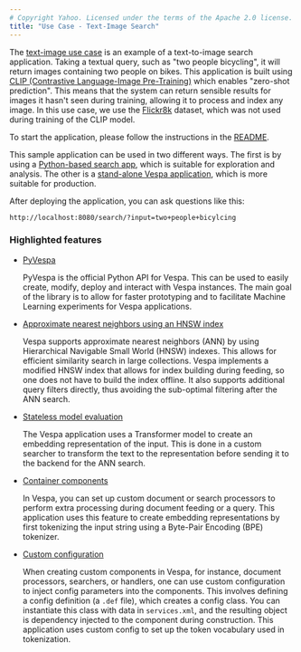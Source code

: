 ```yaml
---
# Copyright Yahoo. Licensed under the terms of the Apache 2.0 license. See LICENSE in the project root.
title: "Use Case - Text-Image Search"
---
```


The [text-image use
case](https://github.com/vespa-engine/sample-apps/tree/master/text-image-search/) is an example
of a text-to-image search application. Taking a textual query, such as "two
people bicycling", it will return images containing two people on bikes. This
application is built using [CLIP (Contrastive Language-Image
Pre-Training)](https://github.com/openai/CLIP) which enables "zero-shot prediction".
This means that the system can return sensible results for images it hasn't
seen during training, allowing it to process and index any image. In this
use case, we use the [Flickr8k](https://github.com/jbrownlee/Datasets/blob/master/Flickr8k_Dataset.names)
dataset, which was not used during training of the CLIP model.


To start the application, please follow the instructions in the
[README](https://github.com/vespa-engine/sample-apps/blob/master/text-image-search/README.md).

This sample application can be used in two different ways. The first is by
using a [Python-based search
app](https://github.com/vespa-engine/sample-apps/tree/master/text-image-search/src/python/README.md),
which is suitable for exploration and analysis. The other is a [stand-alone
Vespa
application](https://github.com/vespa-engine/sample-apps/blob/master/text-image-search/README.md),
which is more suitable for production.

After deploying the application, you can ask questions like this:

```
http://localhost:8080/search/?input=two+people+bicylcing
```

### Highlighted features

* [PyVespa](https://pyvespa.readthedocs.io/en/latest/index.html)

    PyVespa is the official Python API for Vespa. This can be used to easily
    create, modify, deploy and interact with Vespa instances. The main
    goal of the library is to allow for faster prototyping and to facilitate
    Machine Learning experiments for Vespa applications.

* [Approximate nearest neighbors using an HNSW index](approximate-nn-hnsw.html)

    Vespa supports approximate nearest neighbors (ANN) by using Hierarchical
    Navigable Small World (HNSW) indexes. This allows for efficient similarity
    search in large collections. Vespa implements a modified HNSW index that
    allows for index building during feeding, so one does not have to build the
    index offline. It also supports additional query filters directly, thus
    avoiding the sub-optimal filtering after the ANN search.

* [Stateless model evaluation](stateless-model-evaluation.html)

    The Vespa application uses a Transformer model to create an embedding
    representation of the input. This is done in a custom searcher to
    transform the text to the representation before sending it to the backend
    for the ANN search.

* [Container components](jdisc/container-components.html)

    In Vespa, you can set up custom document or search processors to perform
    extra processing during document feeding or a query. This application uses
    this feature to create embedding representations by first tokenizing the
    input string using a Byte-Pair Encoding (BPE) tokenizer.

* [Custom configuration](configuring-components.html)

    When creating custom components in Vespa, for instance, document processors,
    searchers, or handlers, one can use custom configuration to inject config
    parameters into the components. This involves defining a config definition
    (a `.def` file), which creates a config class. You can instantiate this
    class with data in `services.xml`, and the resulting object is dependency
    injected to the component during construction. This application uses custom
    config to set up the token vocabulary used in tokenization.

